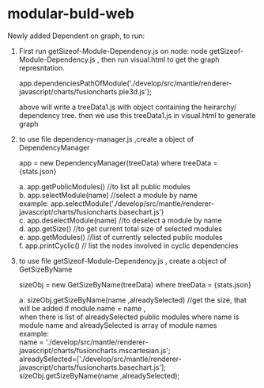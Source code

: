 # modular-buld-web
 
 Newly added Dependent on graph, to run:
 1. First run getSizeof-Module-Dependency.js on node: 
     node getSizeof-Module-Dependency.js , then run visual.html to get the graph represntation.


     app.dependenciesPathOfModule('./develop/src/mantle/renderer-javascript/charts/fusioncharts.pie3d.js'); 

    above will write a treeData1.js with object containing the heirarchy/ dependency tree.
    then we use this treeData1.js in visual.html to generate graph


1. to use file dependency-manager.js ,create a object of DependencyManager<br>
   
   app = new DependencyManager(treeData) where treeData = {stats.json}<br>
   
   a. app.getPublicModules() //to list all public modules<br>
   b. app.selectModule(name) //select a module by name<br>
       example: app.selectModule('./develop/src/mantle/renderer-javascript/charts/fusioncharts.basechart.js')<br>
   c. app.deselectModule(name) //to deselect a module by name<br>
   d. app.getSize() //to get current total size of selected modules<br>
   e. app.getModules() //list of currently selected public modules<br>
   f. app.printCyclic() // list the nodes involved in cyclic dependencies
   
2. to use file getSizeof-Module-Dependency.js , create a object of GetSizeByName<br>

    sizeObj = new GetSizeByName(treeData) where treeData = {stats.json}<br>
    
    a. sizeObj.getSizeByName(name ,alreadySelected) //get the size, that will be added if module.name = name ,<br>when there is list of alreadySelected public modules where name is module name and alreadySelected is array of module names<br>
       example: <br>
       name = './develop/src/mantle/renderer-javascript/charts/fusioncharts.mscartesian.js';<br>
       alreadySelected=['./develop/src/mantle/renderer-javascript/charts/fusioncharts.basechart.js'];<br>
       sizeObj.getSizeByName(name ,alreadySelected);
       
    
      
